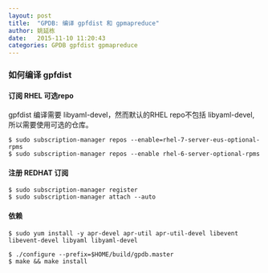 ```yaml
---
layout: post
title:  "GPDB: 编译 gpfdist 和 gpmapreduce"
author: 姚延栋
date:   2015-11-10 11:20:43
categories: GPDB gpfdist gpmapreduce
---
```


### 如何编译 gpfdist

#### 订阅 RHEL 可选repo

gpfdist 编译需要 libyaml-devel，然而默认的RHEL repo不包括 libyaml-devel, 所以需要使用可选的仓库。

    $ sudo subscription-manager repos --enable=rhel-7-server-eus-optional-rpms
    $ sudo subscription-manager repos --enable rhel-6-server-optional-rpms

#### 注册 REDHAT 订阅

    $ sudo subscription-manager register
    $ sudo subscription-manager attach --auto

#### 依赖

    $ sudo yum install -y apr-devel apr-util apr-util-devel libevent libevent-devel libyaml libyaml-devel

    $ ./configure --prefix=$HOME/build/gpdb.master
    $ make && make install

